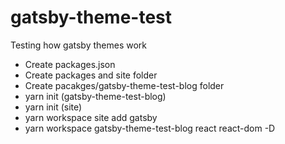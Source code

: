 # gatsby-theme-test
Testing how gatsby themes work

- Create packages.json
- Create packages and site folder
- Create pacakges/gatsby-theme-test-blog folder
- yarn init (gatsby-theme-test-blog)
- yarn init (site)
- yarn workspace site add gatsby
- yarn workspace gatsby-theme-test-blog react react-dom -D
